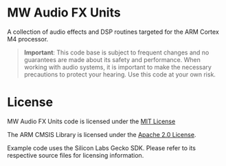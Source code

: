 #   MW Audio FX Units

A collection of audio effects and DSP routines targeted for the ARM Cortex M4 processor.  

> **Important**: This code base is subject to frequent changes and no guarantees are made about its safety and performance.  When working with audio systems, it is important to make the necessary precautions to protect your hearing.  Use this code at your own risk.

#   License
MW Audio FX Units code is licensed under the [MIT License](https://opensource.org/licenses/MIT)

The ARM CMSIS Library is licensed under the [Apache 2.0 License](https://arm-software.github.io/CMSIS_5/General/html/LICENSE.txt).

Example code uses the Silicon Labs Gecko SDK.  Please refer to its respective source files for licensing information.